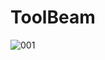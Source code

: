 # ToolBeam
![001](https://user-images.githubusercontent.com/28688554/40451686-b3fed41e-5edf-11e8-9430-da010ec1e4c4.jpg)
